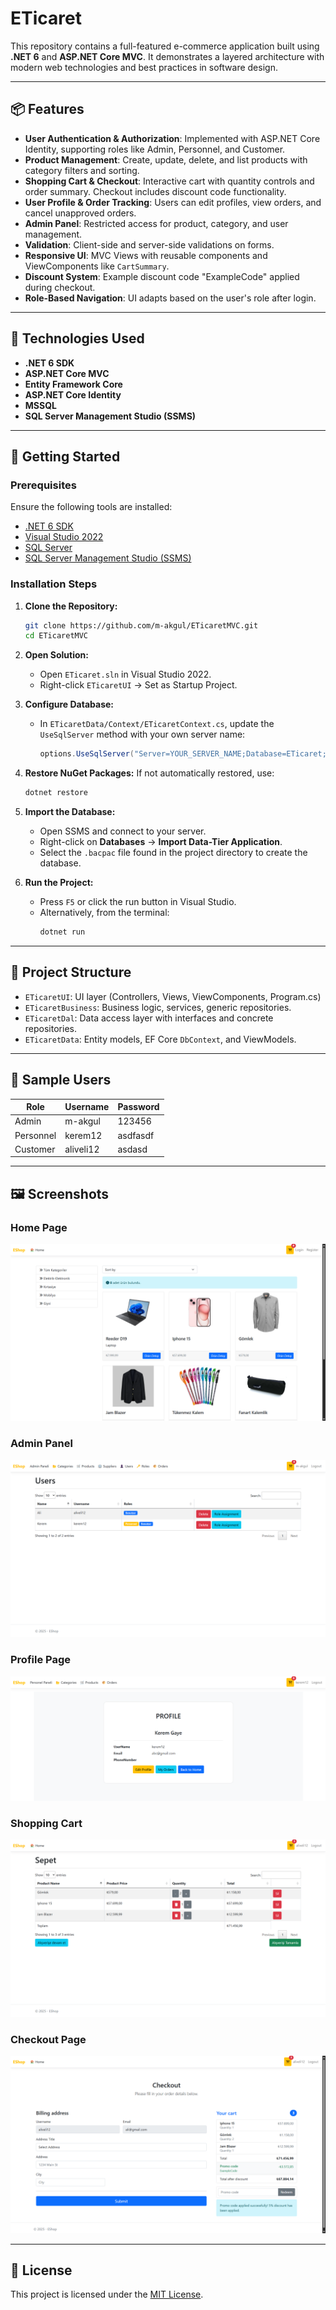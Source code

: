 
# ETicaret

This repository contains a full-featured e-commerce application built using **.NET 6** and **ASP.NET Core MVC**. It demonstrates a layered architecture with modern web technologies and best practices in software design.

---

## 📦 Features

- **User Authentication & Authorization**: Implemented with ASP.NET Core Identity, supporting roles like Admin, Personnel, and Customer.
- **Product Management**: Create, update, delete, and list products with category filters and sorting.
- **Shopping Cart & Checkout**: Interactive cart with quantity controls and order summary. Checkout includes discount code functionality.
- **User Profile & Order Tracking**: Users can edit profiles, view orders, and cancel unapproved orders.
- **Admin Panel**: Restricted access for product, category, and user management.
- **Validation**: Client-side and server-side validations on forms.
- **Responsive UI**: MVC Views with reusable components and ViewComponents like `CartSummary`.
- **Discount System**: Example discount code "ExampleCode" applied during checkout.
- **Role-Based Navigation**: UI adapts based on the user's role after login.

---

## 🧰 Technologies Used

- **.NET 6 SDK**
- **ASP.NET Core MVC**
- **Entity Framework Core**
- **ASP.NET Core Identity**
- **MSSQL**
- **SQL Server Management Studio (SSMS)**

---

## 🚀 Getting Started

### Prerequisites

Ensure the following tools are installed:

- [.NET 6 SDK](https://dotnet.microsoft.com/download)
- [Visual Studio 2022](https://visualstudio.microsoft.com/)
- [SQL Server](https://www.microsoft.com/en-us/sql-server/)
- [SQL Server Management Studio (SSMS)](https://learn.microsoft.com/en-us/sql/ssms/download-ssms)

### Installation Steps

1. **Clone the Repository:**
   ```bash
   git clone https://github.com/m-akgul/ETicaretMVC.git
   cd ETicaretMVC
   ```

2. **Open Solution:**
   - Open `ETicaret.sln` in Visual Studio 2022.
   - Right-click `ETicaretUI` → Set as Startup Project.

3. **Configure Database:**
   - In `ETicaretData/Context/ETicaretContext.cs`, update the `UseSqlServer` method with your own server name:
     ```csharp
     options.UseSqlServer("Server=YOUR_SERVER_NAME;Database=ETicaret;Trusted_Connection=True;");
     ```

4. **Restore NuGet Packages:**
   If not automatically restored, use:
   ```bash
   dotnet restore
   ```

5. **Import the Database:**
   - Open SSMS and connect to your server.
   - Right-click on **Databases** → **Import Data-Tier Application**.
   - Select the `.bacpac` file found in the project directory to create the database.

6. **Run the Project:**
   - Press `F5` or click the run button in Visual Studio.
   - Alternatively, from the terminal:
     ```bash
     dotnet run
     ```

---

## 📂 Project Structure

- `ETicaretUI`: UI layer (Controllers, Views, ViewComponents, Program.cs)
- `ETicaretBusiness`: Business logic, services, generic repositories.
- `ETicaretDal`: Data access layer with interfaces and concrete repositories.
- `ETicaretData`: Entity models, EF Core `DbContext`, and ViewModels.

---

## 🔐 Sample Users

| Role      | Username  | Password  |
|-----------|-----------|-----------|
| Admin     | m-akgul   | 123456    |
| Personnel | kerem12   | asdfasdf  |
| Customer  | aliveli12 | asdasd    |

---

## 🖼️ Screenshots

### Home Page
![Home Page](images/Home.png)

### Admin Panel
![Admin Panel](images/Admin.png)

### Profile Page
![Profile Page](images/Profile.png)

### Shopping Cart
![Shopping Cart](images/Cart.png)

### Checkout Page
![Checkout Page](images/Checkout.png)

---

## 📜 License

This project is licensed under the [MIT License](LICENSE).
